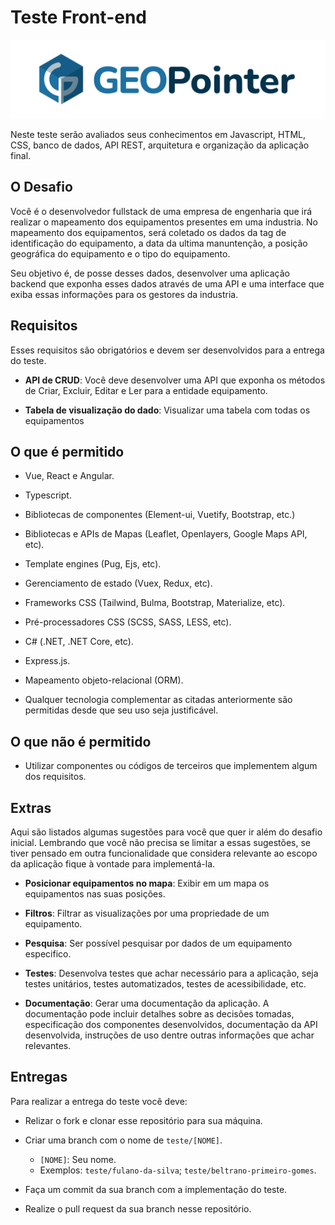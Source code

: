 # Teste Front-end

![GEOPointer](img/geopointer.png)

Neste teste serão avaliados seus conhecimentos em Javascript, HTML, CSS, banco de dados, API REST, arquitetura e organização da aplicação final.

## O Desafio

Você é o desenvolvedor fullstack de uma empresa de engenharia que irá realizar o mapeamento dos equipamentos presentes em uma industria. No mapeamento dos equipamentos, será coletado os dados da tag de identificação do equipamento, a data da ultima manuntenção, a posição geográfica do equipamento e o tipo do equipamento.

Seu objetivo é, de posse desses dados, desenvolver uma aplicação backend que exponha esses dados através de uma API e uma interface que exiba essas informações para os gestores da industria.

## Requisitos

Esses requisitos são obrigatórios e devem ser desenvolvidos para a entrega do teste.

* **API de CRUD**: Você deve desenvolver uma API que exponha os métodos de Criar, Excluir, Editar e Ler para a entidade equipamento.

* **Tabela de visualização do dado**: Visualizar uma tabela com todas os equipamentos

## O que é permitido

* Vue, React e Angular.

* Typescript.

* Bibliotecas de componentes (Element-ui, Vuetify, Bootstrap, etc.)

* Bibliotecas e APIs de Mapas (Leaflet, Openlayers, Google Maps API, etc).

* Template engines (Pug, Ejs, etc).

* Gerenciamento de estado (Vuex, Redux, etc).

* Frameworks CSS (Tailwind, Bulma, Bootstrap, Materialize, etc).

* Pré-processadores CSS (SCSS, SASS, LESS, etc).

* C# (.NET, .NET Core, etc).

* Express.js.

* Mapeamento objeto-relacional (ORM).

* Qualquer tecnologia complementar as citadas anteriormente são permitidas desde que seu uso seja justificável.

## O que não é permitido

* Utilizar componentes ou códigos de terceiros que implementem algum dos requisitos.

## Extras

Aqui são listados algumas sugestões para você que quer ir além do desafio inicial. Lembrando que você não precisa se limitar a essas sugestões, se tiver pensado em outra funcionalidade que considera relevante ao escopo da aplicação fique à vontade para implementá-la.

* **Posicionar equipamentos no mapa**: Exibir em um mapa os equipamentos nas suas posições.

* **Filtros**: Filtrar as visualizações por uma propriedade de um equipamento.

* **Pesquisa**: Ser possível pesquisar por dados de um equipamento especifico.

* **Testes**: Desenvolva testes que achar necessário para a aplicação, seja testes unitários, testes automatizados, testes de acessibilidade, etc.

* **Documentação**: Gerar uma documentação da aplicação. A documentação pode incluir detalhes sobre as decisões tomadas, especificação dos componentes desenvolvidos, documentação da API desenvolvida, instruções de uso dentre outras informações que achar relevantes.

## Entregas

Para realizar a entrega do teste você deve:

* Relizar o fork e clonar esse repositório para sua máquina.
  
* Criar uma branch com o nome de `teste/[NOME]`.
  * `[NOME]`: Seu nome.
  * Exemplos: `teste/fulano-da-silva`; `teste/beltrano-primeiro-gomes`.
  
* Faça um commit da sua branch com a implementação do teste.
  
* Realize o pull request da sua branch nesse repositório.